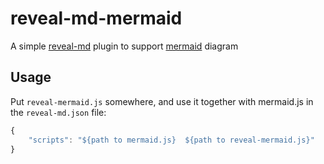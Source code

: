 # reveal-md-mermaid
A simple [reveal-md](https://github.com/webpro/reveal-md) plugin to support [mermaid](https://mermaid.live/edit) diagram

## Usage

Put `reveal-mermaid.js` somewhere, and use it together with mermaid.js in the `reveal-md.json` file:
```js
{
    "scripts": "${path to mermaid.js}  ${path to reveal-mermaid.js}"
}
```



